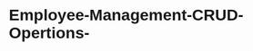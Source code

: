 # Employee-Management-CRUD-Opertions-
<!DOCTYPE html>
<html lang="en">

<head>
    <meta charset="UTF-8">
    <meta name="viewport" content="width=device-width, initial-scale=1.0">
    <title>Employee Management System</title>
    <style>
        body {
            font-family: 'Arial', sans-serif;
            margin: 20px;
        }

        h1 {
            color: #3498db;
        }

        h2 {
            color: #2ecc71;
        }

        p {
            line-height: 1.6;
        }

        ul {
            list-style-type: none;
            padding: 0;
        }

        li {
            margin-bottom: 10px;
        }

        code {
            background-color: #ecf0f1;
            padding: 2px 5px;
            border-radius: 4px;
        }

        img {
            max-width: 100%;
            height: auto;
        }

        .section {
            margin-bottom: 40px;
        }

        .license {
            background-color: #f39c12;
            color: #fff;
            padding: 10px;
            border-radius: 5px;
        }
    </style>
</head>

<body>

    <header>
        <h1>Employee Management System</h1>
        <p>Welcome to the Employee Management System project!</p>
    </header>

    <section class="section">
        <h2>Features</h2>
        <ul>
            <li><strong>Microservices Architecture:</strong> Ensures scalability, flexibility, and easy maintenance.</li>
            <li><strong>RESTful APIs:</strong> Intuitive APIs for seamless integration.</li>
            <li><strong>Java and Spring Boot:</strong> Robust backend for efficient employee management.</li>
            <li><strong>HTML Frontend:</strong> Simple and user-friendly interface.</li>
            <li><strong>Tomcat Server:</strong> Reliable and high-performance runtime environment.</li>
            <li><strong>Postman Collection:</strong> Facilitates testing and exploration of RESTful APIs.</li>
        </ul>
    </section>

    <section class="section">
        <h2>Getting Started</h2>
        <ol>
            <li><strong>Clone the Repository:</strong> <code>git clone https://github.com/yourusername/employee-management-system.git</code></li>
            <li><strong>Build and Run the Application:</strong>
                <pre><code>cd employee-management-system
mvn clean install
java -jar target/employee-management-system.jar</code></pre>
            </li>
            <li><strong>Access the Application:</strong> Open your browser and go to <a href="http://localhost:8080">http://localhost:8080</a>.</li>
            <li><strong>Explore the API:</strong> Import the provided Postman collection for testing and exploration.</li>
        </ol>
    </section>

    <section class="section">
        <h2>API Documentation</h2>
        <p>Detailed API documentation is available at <a href="http://localhost:8080/swagger-ui.html">http://localhost:8080/swagger-ui.html</a>.</p>
    </section>

    <section class="section">
        <h2>Technologies Used</h2>
        <ul>
            <li>Java</li>
            <li>Spring Boot</li>
            <li>Microservices</li>
            <li>RESTful APIs</li>
            <li>HTML</li>
            <li>Tomcat</li>
            <li>Postman</li>
        </ul>
    </section>

    <section class="section">
        <h2>Contributing</h2>
        <p>If you find any issues or have suggestions for improvements, feel free to open an issue or create a pull request. Contributions are always welcome!</p>
    </section>

    <section class="section">
        <h2>License</h2>
        <p class="license">This project is licensed under the MIT License. See the <a href="LICENSE">LICENSE</a> file for details.</p>
    </section>

</body>

</html>
